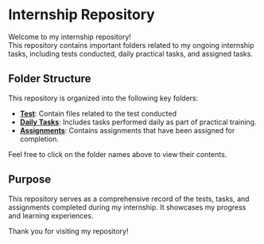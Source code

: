 # Internship Repository

Welcome to my internship repository!  
This repository contains important folders related to my ongoing internship tasks, including tests conducted, daily practical tasks, and assigned tasks.

## Folder Structure

This repository is organized into the following key folders:

- **[Test](https://github.com/arunima-s/GITHUB-ARUNIMA_SCIFOR/tree/main/Test)**: Contain files related to the test conducted 
- **[Daily Tasks](https://github.com/arunima-s/GITHUB-ARUNIMA_SCIFOR/tree/main/daily%20task)**: Includes tasks  performed daily as part of practical training.
- **[Assignments](https://github.com/arunima-s/GITHUB-ARUNIMA_SCIFOR/tree/main/Assignments)**: Contains assignments that have been assigned for completion.

Feel free to click on the folder names above to view their contents.

## Purpose

This repository serves as a comprehensive record of the tests, tasks, and assignments completed during my internship. It showcases my progress and learning experiences.

Thank you for visiting my repository!
